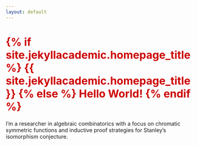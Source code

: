 ```yaml
---
layout: default
---
```


<h1 style="color: #cc0000;">
  {% if site.jekyllacademic.homepage_title %}
    {{ site.jekyllacademic.homepage_title }}
  {% else %}
    Hello World!
  {% endif %}
</h1>

<p>
  I’m a researcher in algebraic combinatorics with a focus on chromatic symmetric functions and inductive proof strategies for Stanley’s isomorphism conjecture.
</p>
